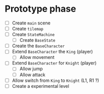 # Prototype phase

- [ ] Create `main` scene
- [ ] Create `tilemap`
- [ ] Create `StateMachine`
	- [ ] Create `BaseState`
- [ ] Create the `BaseCharacter`
- [ ] Extend `BaseCharacter` the `King` (player)
	- [ ] Allow movement
- [ ] Extend `BaseCharacter` for `Knight` (player)
	- [ ] Allow jump
	- [ ] Allow attack
- [ ] Allow switch from `King` to `Knight` (L1, R1 ?)
- [ ] Create a experimental level

